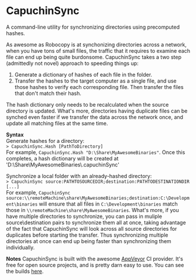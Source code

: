 # CapuchinSync
A command-line utility for synchronizing directories using precomputed hashes.

As awesome as Robocopy is at synchonizing directories across a network, when you have tons of small files, the traffic that it requires to examine each file can end up being quite burdonsome.  CapuchinSync takes a two step (admittedly not novel) approach to speeding things up:
1. Generate a dictionary of hashes of each file in the folder.
2. Transfer the hashes to the target computer as a single file, and use those hashes to verify each corresponding file.  Then transfer the files that don't match their hash.
 
The hash dictionary only needs to be recalculated when the source directory is updated.  What's more, directories having duplicate files can be synched even faster if we transfer the data across the network once, and update all matching files at the same time.

**Syntax**  
Generate hashes for a directory:  
`> CapuchinSync.Hash [PathToDirectory]`  
For example, `CapuchinSync.Hash "D:\Share\MyAwesomeBinaries"`.  Once this completes, a hash dictionary will be created at 'D:\Share\MyAwesomeBinaries\\.capuchinSync'

Synchronize a local folder with an already-hashed directory:  
`> CapuchinSync source:PATHTOSOURCEDIR;destination:PATHTODESTINATIONDIR [...]`  
For example, `CapuchinSync source:\\remoteMachine\share\MyAwesomeBinaries;destination:C:\Development\binaries`
will ensure that all files in `C:\Development\binaries` match those in `\\remoteMachine\share\MyAwesomeBinaries`.  What's more, if you have multiple directories to synchronize, you can pass in muliple source\destination pairs to synchronize them all at once, taking advantage of the fact that CapuchinSync will look across all source directories for duplicates before starting the transfer.  Thus synchronizing multiple directories at once can end up being faster than synchronizing them individually.

**Notes**
CapuchinSync is built with the awesome [AppVeyor](https://www.appveyor.com) CI provider.  It's free for open source projects, and is pretty darn easy to use.  You can see the builds [here](https://ci.appveyor.com/project/schallot/capuchinsync).
